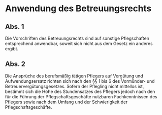 # Anwendung des Betreuungsrechts



## Abs. 1

 Die Vorschriften des Betreuungsrechts sind auf sonstige Pflegschaften entsprechend anwendbar, soweit sich nicht aus dem Gesetz ein anderes ergibt.

## Abs. 2

 Die Ansprüche des berufsmäßig tätigen Pflegers auf Vergütung und Aufwendungsersatz richten sich nach den §§ 1 bis 6 des Vormünder- und Betreuervergütungsgesetzes. Sofern der Pflegling nicht mittellos ist, bestimmt sich die Höhe des Stundensatzes des Pflegers jedoch nach den für die Führung der Pflegschaftsgeschäfte nutzbaren Fachkenntnissen des Pflegers sowie nach dem Umfang und der Schwierigkeit der Pflegschaftsgeschäfte. 

